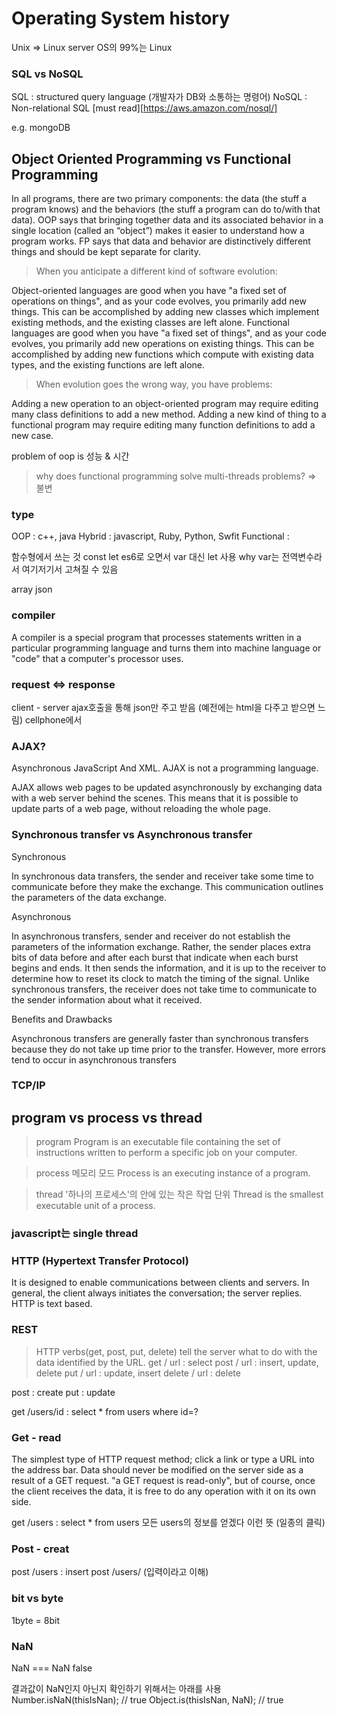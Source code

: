 # Operating System history
Unix => Linux
server OS의 99%는 Linux


### SQL vs NoSQL
SQL : structured query language (개발자가 DB와 소통하는 명령어)
NoSQL : Non-relational SQL
[must read][https://aws.amazon.com/nosql/]

e.g. mongoDB


## Object Oriented Programming vs Functional Programming

In all programs, there are two primary components: the data (the stuff a program knows) and the behaviors (the stuff a program can do to/with that data). OOP says that bringing together data and its associated behavior in a single location (called an “object”) makes it easier to understand how a program works. FP says that data and behavior are distinctively different things and should be kept separate for clarity.

> When you anticipate a different kind of software evolution:

Object-oriented languages are good when you have "a fixed set of operations on things", and as your code evolves, you primarily add new things. This can be accomplished by adding new classes which implement existing methods, and the existing classes are left alone.
Functional languages are good when you have "a fixed set of things", and as your code evolves, you primarily add new operations on existing things. This can be accomplished by adding new functions which compute with existing data types, and the existing functions are left alone.

> When evolution goes the wrong way, you have problems:

Adding a new operation to an object-oriented program may require editing many class definitions to add a new method.
Adding a new kind of thing to a functional program may require editing many function definitions to add a new case.


problem of oop is 
성능 & 시간 

> why does functional programming solve multi-threads problems?
=> 불변  

### type
OOP : c++, java
Hybrid : javascript, Ruby, Python, Swfit
Functional : 


함수형에서 쓰는 것
const
let 
es6로 오면서 var 대신 let 사용 why var는 전역변수라서 여기저기서 고쳐질 수 있음


array
json

### compiler
A compiler is a special program that processes statements written in a particular programming language and turns them into machine language or "code" that a computer's processor uses. 


### request <=> response
client - server
ajax호출을 통해 json만 주고 받음 (예전에는 html을 다주고 받으면 느림)
cellphone에서 

### AJAX?
Asynchronous JavaScript And XML. AJAX is not a programming language.

AJAX allows web pages to be updated asynchronously by exchanging data with a web server behind the scenes. This means that it is possible to update parts of a web page, without reloading the whole page.


### Synchronous transfer vs Asynchronous transfer

Synchronous

In synchronous data transfers, the sender and receiver take some time to communicate before they make the exchange. This communication outlines the parameters of the data exchange. 

Asynchronous

In asynchronous transfers, sender and receiver do not establish the parameters of the information exchange. Rather, the sender places extra bits of data before and after each burst that indicate when each burst begins and ends. It then sends the information, and it is up to the receiver to determine how to reset its clock to match the timing of the signal. Unlike synchronous transfers, the receiver does not take time to communicate to the sender information about what it received.

Benefits and Drawbacks

Asynchronous transfers are generally faster than synchronous transfers because they do not take up time prior to the transfer. However, more errors tend to occur in asynchronous transfers

### TCP/IP

## program vs process vs thread
> program
Program is an executable file containing the set of instructions written to perform a specific job on your computer.

> process 메모리 모드
Process is an executing instance of a program. 

> thread '하나의 프로세스'의 안에 있는 작은 작업 단위 
Thread is the smallest executable unit of a process.

### javascript는 single thread


### HTTP (Hypertext Transfer Protocol)

It is designed to enable communications between clients and servers. In general, the client always initiates the conversation; the server replies. HTTP is text based.





### REST 
> HTTP verbs(get, post, put, delete) tell the server what to do with the data identified by the URL.
get / url : select
post / url : insert, update, delete
put / url : update, insert
delete / url : delete

post : create 
put : update

get /users/id : select * from users where id=?

### Get - read
The simplest type of HTTP request method; click a link or type a URL into the address bar. Data should never be modified on the server side as a result of a GET request. "a GET request is read-only", but of course, once the client receives the data, it is free to do any operation with it on its own side.

get /users : select * from users
모든 users의 정보를 얻겠다 이런 뜻 (일종의 클릭)

### Post - creat
post /users : insert
post /users/ (입력이라고 이해)

### bit vs byte
1byte = 8bit

### NaN
NaN === NaN
false

결과값이 NaN인지 아닌지 확인하기 위해서는 아래를 사용
Number.isNaN(thisIsNan); // true
Object.is(thisIsNan, NaN); // true

###